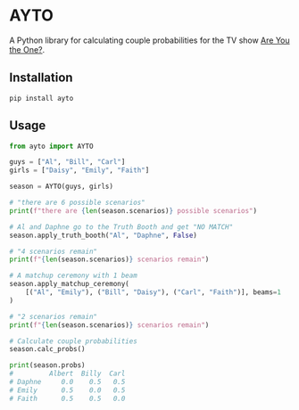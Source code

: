 # AYTO

A Python library for calculating couple probabilities for the TV show [Are You the One?](https://en.wikipedia.org/wiki/Are_You_the_One%3F).

## Installation

```
pip install ayto
```

## Usage

```python
from ayto import AYTO

guys = ["Al", "Bill", "Carl"]
girls = ["Daisy", "Emily", "Faith"]

season = AYTO(guys, girls)

# "there are 6 possible scenarios"
print(f"there are {len(season.scenarios)} possible scenarios")

# Al and Daphne go to the Truth Booth and get "NO MATCH"
season.apply_truth_booth("Al", "Daphne", False)

# "4 scenarios remain"
print(f"{len(season.scenarios)} scenarios remain")

# A matchup ceremony with 1 beam
season.apply_matchup_ceremony(
    [("Al", "Emily"), ("Bill", "Daisy"), ("Carl", "Faith")], beams=1
)

# "2 scenarios remain"
print(f"{len(season.scenarios)} scenarios remain")

# Calculate couple probabilities
season.calc_probs()

print(season.probs)
#         Albert  Billy  Carl
# Daphne     0.0    0.5   0.5
# Emily      0.5    0.0   0.5
# Faith      0.5    0.5   0.0
```
